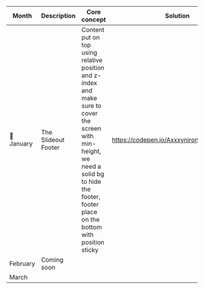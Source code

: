 | Month       | Description           |  Core concept   | Solution                                    | Useful resources                                  |
| ----------- | -----------           |   -------------  |---------------------------------------------| ------------------------------------------------- |
| 🎄 January  | The Slideout Footer   |   Content put on top using relative position and z-index and make sure to cover the screen with min-height, we need a solid bg to hide the footer, footer place on the bottom with position sticky |   https://codepen.io/Axxxyniron/pen/QWBxjWE | https://css-tricks.com/the-slideout-footer/       |
| February  |Coming soon              |   |                                            |
| March   |                           |  |                                            |                                                     |
